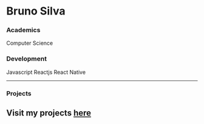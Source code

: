 # Bruno Silva

### Academics

Computer Science

### Development
Javascript
Reactjs
React Native

-----


### Projects
Visit my projects [here](https://github.com/slauzinho)
-----